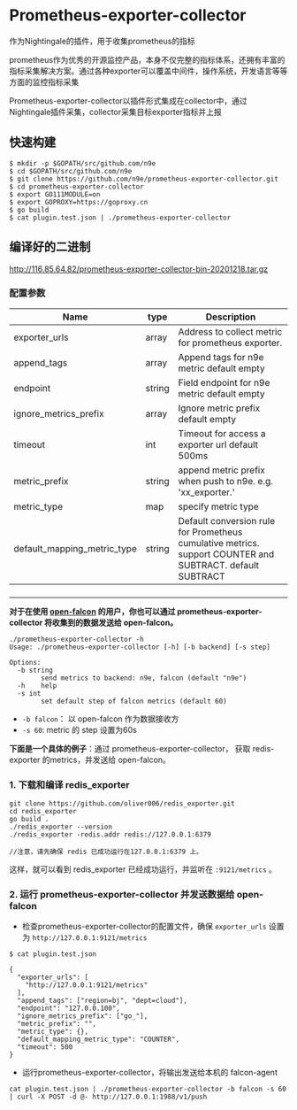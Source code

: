 # Prometheus-exporter-collector
作为Nightingale的插件，用于收集prometheus的指标

prometheus作为优秀的开源监控产品，本身不仅完整的指标体系，还拥有丰富的指标采集解决方案。通过各种exporter可以覆盖中间件，操作系统，开发语言等等方面的监控指标采集

Prometheus-exporter-collector以插件形式集成在collector中，通过Nightingale插件采集，collector采集目标exporter指标并上报

## 快速构建 

    $ mkdir -p $GOPATH/src/github.com/n9e
    $ cd $GOPATH/src/github.com/n9e
    $ git clone https://github.com/n9e/prometheus-exporter-collector.git
    $ cd prometheus-exporter-collector
    $ export GO111MODULE=on
    $ export GOPROXY=https://goproxy.cn
    $ go build
    $ cat plugin.test.json | ./prometheus-exporter-collector 


## 编译好的二进制

http://116.85.64.82/prometheus-exporter-collector-bin-20201218.tar.gz

 ### 配置参数
 Name                             |  type     | Description
 ---------------------------------|-----------|--------------------------------------------------------------------------------------------------
 exporter_urls                    | array     | Address to collect metric for prometheus exporter.
 append_tags                      | array     | Append tags for n9e metric default empty
 endpoint                         | string    | Field endpoint for n9e metric default empty
 ignore_metrics_prefix            | array     | Ignore metric prefix default empty
 timeout                          | int       | Timeout for access a exporter url default 500ms
 metric_prefix                    | string    | append metric prefix when push to n9e. e.g. 'xx_exporter.'
 metric_type                      | map       | specify metric type
 default_mapping_metric_type      | string    | Default conversion rule for Prometheus cumulative metrics. support COUNTER and SUBTRACT. default SUBTRACT
 ###
 
 ###
 

-----
**对于在使用 [open-falcon](https://github.com/open-falcon/falcon-plus) 的用户，你也可以通过 prometheus-exporter-collector 将收集到的数据发送给 open-falcon。**

```
./prometheus-exporter-collector -h
Usage: ./prometheus-exporter-collector [-h] [-b backend] [-s step]

Options: 
  -b string
        send metrics to backend: n9e, falcon (default "n9e")
  -h    help
  -s int
        set default step of falcon metrics (default 60)
```
- `-b falcon`： 以 open-falcon 作为数据接收方
- `-s 60`: metric 的 step 设置为60s

**下面是一个具体的例子**：通过 prometheus-exporter-collector， 获取 redis-exporter 的metrics，并发送给 open-falcon。

### 1. 下载和编译 redis_exporter

```
git clone https://github.com/oliver006/redis_exporter.git
cd redis_exporter
go build .
./redis_exporter --version
./redis_exporter -redis.addr redis://127.0.0.1:6379

//注意，请先确保 redis 已成功运行在127.0.0.1:6379 上。
```

这样，就可以看到 redis_exporter 已经成功运行，并监听在 `:9121/metrics` 。
 
### 2. 运行 prometheus-exporter-collector 并发送数据给 open-falcon
- 检查prometheus-exporter-collector的配置文件，确保 `exporter_urls` 设置为 `http://127.0.0.1:9121/metrics`

```
$ cat plugin.test.json

{
  "exporter_urls": [
    "http://127.0.0.1:9121/metrics"
  ],
  "append_tags": ["region=bj", "dept=cloud"],
  "endpoint": "127.0.0.100",
  "ignore_metrics_prefix": ["go_"],
  "metric_prefix": "",
  "metric_type": {},
  "default_mapping_metric_type": "COUNTER",
  "timeout": 500
}
```

- 运行prometheus-exporter-collector，将输出发送给本机的 falcon-agent

```
cat plugin.test.json | ./prometheus-exporter-collector -b falcon -s 60 | curl -X POST -d @- http://127.0.0.1:1988/v1/push
```

